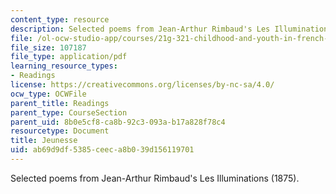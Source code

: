 ```yaml
---
content_type: resource
description: Selected poems from Jean-Arthur Rimbaud's Les Illuminations (1875).
file: /ol-ocw-studio-app/courses/21g-321-childhood-and-youth-in-french-and-francophone-cultures-spring-2013/ab69d9df5385ceeca8b039d156119701_MIT21G_321S13_jeunesse.pdf
file_size: 107187
file_type: application/pdf
learning_resource_types:
- Readings
license: https://creativecommons.org/licenses/by-nc-sa/4.0/
ocw_type: OCWFile
parent_title: Readings
parent_type: CourseSection
parent_uid: 8b0e5cf8-ca8b-92c3-093a-b17a828f78c4
resourcetype: Document
title: Jeunesse
uid: ab69d9df-5385-ceec-a8b0-39d156119701
---
```

Selected poems from Jean-Arthur Rimbaud's Les Illuminations (1875).
